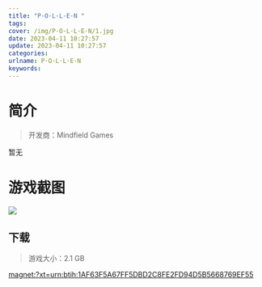 ```yaml
---
title: "P·O·L·L·E·N "
tags: 
cover: /img/P·O·L·L·E·N/1.jpg
date: 2023-04-11 10:27:57
update: 2023-04-11 10:27:57
categories: 
urlname: P·O·L·L·E·N
keywords: 
---
```

# 简介

> 开发商：Mindfield Games

暂无

# 游戏截图

![](/img/P·O·L·L·E·N/2.jpg)


## 下载

> 游戏大小：2.1 GB

[magnet:?xt=urn:btih:1AF63F5A67FF5DBD2C8FE2FD94D5B5668769EF55](magnet:?xt=urn:btih:1AF63F5A67FF5DBD2C8FE2FD94D5B5668769EF55)
